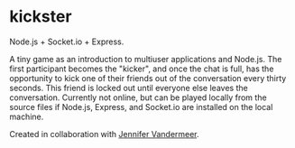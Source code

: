 # kickster

Node.js + Socket.io + Express.

A tiny game as an introduction to multiuser applications and Node.js. The first participant becomes the "kicker", 
and once the chat is full, has the opportunity to kick one of their friends out of the conversation every thirty seconds. 
This friend is locked out until everyone else leaves the conversation.
Currently not online, but can be played locally from the source files if Node.js, Express, and Socket.io are installed on the local machine.

Created in collaboration with [Jennifer Vandermeer](https://github.com/vandermeerjl).

